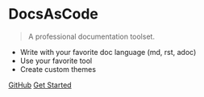 <!-- _coverpage.md -->

# DocsAsCode

> A professional documentation toolset.

- Write with your favorite doc language (md, rst, adoc)
- Use your favorite tool
- Create custom themes

[GitHub](https://github.com/docascod/DocsAsCode)
[Get Started](#DocsAsCode)
